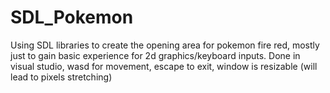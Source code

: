 # SDL_Pokemon
Using SDL libraries to create the opening area for pokemon fire red, mostly just to gain basic experience for 2d graphics/keyboard inputs.
Done in visual studio, wasd for movement, escape to exit, window is resizable (will lead to pixels stretching)

